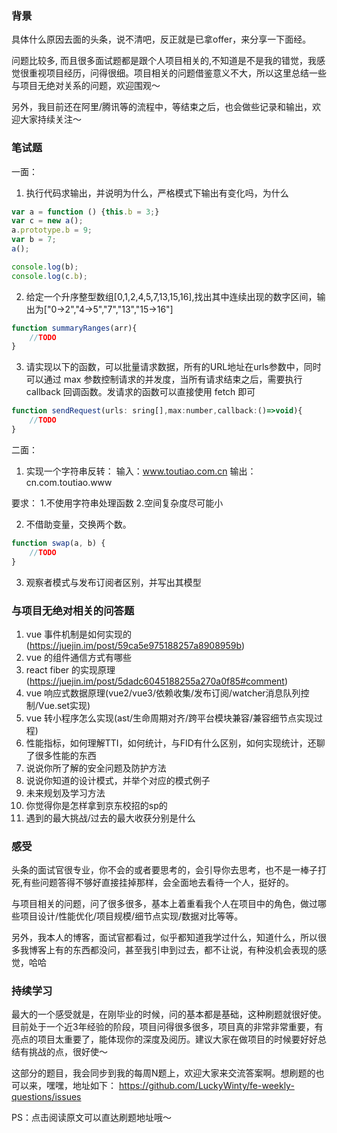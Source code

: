 ### 背景
具体什么原因去面的头条，说不清吧，反正就是已拿offer，来分享一下面经。

问题比较多, 而且很多面试题都是跟个人项目相关的,不知道是不是我的错觉，我感觉很重视项目经历，问得很细。项目相关的问题借鉴意义不大，所以这里总结一些与项目无绝对关系的问题，欢迎围观～

另外，我目前还在阿里/腾讯等的流程中，等结束之后，也会做些记录和输出，欢迎大家持续关注～

### 笔试题
一面：
1. 执行代码求输出，并说明为什么，严格模式下输出有变化吗，为什么
```js
var a = function () {this.b = 3;}
var c = new a();
a.prototype.b = 9;
var b = 7;
a();

console.log(b);
console.log(c.b);
```
2. 给定一个升序整型数组[0,1,2,4,5,7,13,15,16],找出其中连续出现的数字区间，输出为["0->2","4->5","7","13","15->16"]
```js
function summaryRanges(arr){
    //TODO
}
```
3. 请实现以下的函数，可以批量请求数据，所有的URL地址在urls参数中，同时可以通过 max 参数控制请求的并发度，当所有请求结束之后，需要执行 callback 回调函数。发请求的函数可以直接使用 fetch 即可
```js
function sendRequest(urls: sring[],max:number,callback:()=>void){
    //TODO
}
```
二面：

1. 实现一个字符串反转：
输入：www.toutiao.com.cn
输出：cn.com.toutiao.www

要求：
1.不使用字符串处理函数
2.空间复杂度尽可能小

2. 不借助变量，交换两个数。
```js
function swap(a, b) {
    //TODO
}
```
3. 观察者模式与发布订阅者区别，并写出其模型

### 与项目无绝对相关的问答题
1. vue 事件机制是如何实现的 (https://juejin.im/post/59ca5e975188257a8908959b)
2. vue 的组件通信方式有哪些
3. react fiber 的实现原理 (https://juejin.im/post/5dadc6045188255a270a0f85#comment)
4. vue 响应式数据原理(vue2/vue3/依赖收集/发布订阅/watcher消息队列控制/Vue.set实现)
5. vue 转小程序怎么实现(ast/生命周期对齐/跨平台模块兼容/兼容细节点实现过程)
6. 性能指标，如何理解TTI，如何统计，与FID有什么区别，如何实现统计，还聊了很多性能的东西
7. 说说你所了解的安全问题及防护方法
8. 说说你知道的设计模式，并举个对应的模式例子
9. 未来规划及学习方法
10. 你觉得你是怎样拿到京东校招的sp的
11. 遇到的最大挑战/过去的最大收获分别是什么

### 感受
头条的面试官很专业，你不会的或者要思考的，会引导你去思考，也不是一棒子打死,有些问题答得不够好直接挂掉那样，会全面地去看待一个人，挺好的。

与项目相关的问题，问了很多很多，基本上着重看我个人在项目中的角色，做过哪些项目设计/性能优化/项目规模/细节点实现/数据对比等等。

另外，我本人的博客，面试官都看过，似乎都知道我学过什么，知道什么，所以很多我博客上有的东西都没问，甚至我引申到过去，都不让说，有种没机会表现的感觉，哈哈

### 持续学习
最大的一个感受就是，在刚毕业的时候，问的基本都是基础，这种刷题就很好使。目前处于一个近3年经验的阶段，项目问得很多很多，项目真的非常非常重要，有亮点的项目太重要了，能体现你的深度及阅历。建议大家在做项目的时候要好好总结有挑战的点，很好使～

这部分的题目，我会同步到我的每周N题上，欢迎大家来交流答案啊。想刷题的也可以来，嘿嘿，地址如下：
https://github.com/LuckyWinty/fe-weekly-questions/issues

PS：点击阅读原文可以直达刷题地址哦～
